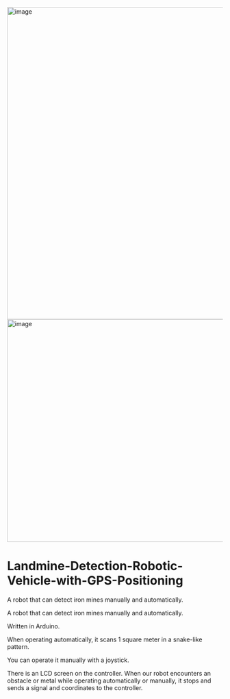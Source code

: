 <img width="547" height="729" alt="image" src="https://github.com/user-attachments/assets/cdb3abd0-852d-4ae8-aee4-123f6bb01c8b" />

<img width="636" height="520" alt="image" src="https://github.com/user-attachments/assets/1a86109d-fb5b-405d-836f-2774cea5645c" />


# Landmine-Detection-Robotic-Vehicle-with-GPS-Positioning
A robot that can detect iron mines manually and automatically.

A robot that can detect iron mines manually and automatically.

Written in Arduino.

When operating automatically, it scans 1 square meter in a snake-like pattern.

You can operate it manually with a joystick.

There is an LCD screen on the controller. When our robot encounters an obstacle or metal while operating automatically or manually, it stops and sends a signal and coordinates to the controller.
